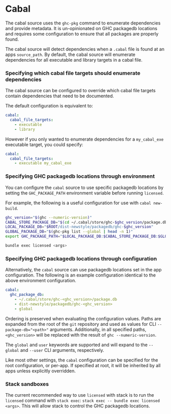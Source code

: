 # Cabal

The cabal source uses the `ghc-pkg` command to enumerate dependencies and provide metadata.  It is un-opinionated on GHC packagedb locations and requires some configuration to ensure that all packages are properly found.

The cabal source will detect dependencies when a `.cabal` file is found at an apps `source_path`.  By default, the cabal source will enumerate dependencies for all executable and library targets in a cabal file.

### Specifying which cabal file targets should enumerate dependencies
The cabal source can be configured to override which cabal file targets contain dependencies that need to be documented.

The default configuration is equivalent to:
```yml
cabal:
  cabal_file_targets:
    - executable
    - library
```

However if you only wanted to enumerate dependencies for a `my_cabal_exe` executable target, you could specify:
```yml
cabal:
  cabal_file_targets:
    - executable my_cabal_exe
```

### Specifying GHC packagedb locations through environment
You can configure the `cabal` source to use specific packagedb locations by setting the `GHC_PACKAGE_PATH` environment variable before running `licensed`.

For example, the following is a useful configuration for use with `cabal new-build`.
```bash
ghc_version="$(ghc --numeric-version)"
CABAL_STORE_PACKAGE_DB="$(cd ~/.cabal/store/ghc-$ghc_version/package.db && pwd)"
LOCAL_PACKAGE_DB="$ROOT/dist-newstyle/packagedb/ghc-$ghc_version"
GLOBAL_PACKAGE_DB="$(ghc-pkg list --global | head -n 1)"
export GHC_PACKAGE_PATH="$LOCAL_PACKAGE_DB:$CABAL_STORE_PACKAGE_DB:$GLOBAL_PACKAGE_DB:$GHC_PACKAGE_PATH"

bundle exec licensed <args>
```

### Specifying GHC packagedb locations through configuration
Alternatively, the `cabal` source can use packagedb locations set in the app configuration.  The following is an example configuration identical to the above environment configuration.

```yml
cabal:
  ghc_package_db:
    - ~/.cabal/store/ghc-<ghc_version>/package.db
    - dist-newstyle/packagedb/ghc-<ghc_version>
    - global
```

Ordering is preserved when evaluating the configuration values.  Paths are expanded from the root of the `git` repository and used as values for CLI `--package-db="<path>"` arguments.  Additionally, in all specified paths, `<ghc_version>` will be replaced with the result of `ghc --numeric-version`.

The `global` and `user` keywords are supported and will expand to the `--global` and `--user` CLI arguments, respectively.

Like most other settings, the `cabal` configuration can be specified for the root configuration, or per-app.  If specified at root, it will be inherited by all apps unless explicitly overridden.

### Stack sandboxes
The current recommended way to use `licensed` with stack is to run the `licensed` command with `stack exec`: `stack exec -- bundle exec licensed <args>`.  This will allow stack to control the GHC packagedb locations.
